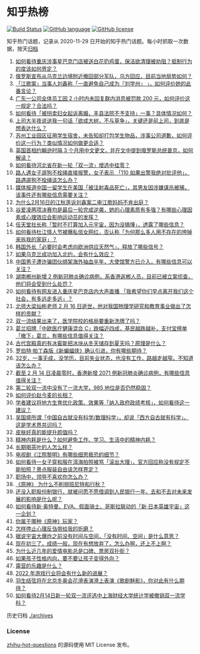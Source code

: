 # 知乎热榜
[![Build Status](https://github.com/ToWeLong/zhihu-hot-questions/workflows/CI/badge.svg)](https://github.com/ToWeLong/zhihu-hot-questions/actions)
[![GitHub language](https://img.shields.io/badge/language-golang-orange.svg)](https://golang.org/)
[![GitHub license](https://img.shields.io/github/license/ToWeLong/zhihu-hot-questions)](https://github.com/ToWeLong/zhihu-hot-questions/blob/main/LICENSE)

知乎热门话题，记录从 2020-11-29 日开始的知乎热门话题。每小时抓取一次数据，按天[归档](./archives)

<!-- BEGIN -->

1. [如何看待重庆涉事星巴克门店被送白花扔鸡蛋，保洁欲清理被劝阻？抵制行为的度该如何界定？](https://www.zhihu.com/question/516848717)
1. [俄罗斯宣布从乌克兰边境附近撤回部分军队，乌方回应，目前当地局势如何？](https://www.zhihu.com/question/516747307)
1. [「江歌案」当事人刘鑫称「一直避免自己成为『刘学州』 」，如何评价她的此番言论？](https://www.zhihu.com/question/516859570)
1. [广东一公司全体员工因 2 小时内未回复群内消息被罚款 200 元，如何评价这一规定？合法吗？](https://www.zhihu.com/question/516726551)
1. [如何看待「被拐卖妇女起诉离婚，丰县法院不予支持」一事？具体情况如何？](https://www.zhihu.com/question/516840740)
1. [上司大半夜说送我一句话「欲成大树，不与草争」，关键还是前上司，到底是想表达什么？](https://www.zhihu.com/question/516235170)
1. [苏州工业园区征用学生宿舍，未告知却打包学生物品，涉事公司道歉，如何评价这一行为？类似情况如何做更合适？](https://www.zhihu.com/question/516764431)
1. [英国首相约翰逊时隔 3 个月用中文更文，并在文中提到俄罗斯总统普京，如何解读？](https://www.zhihu.com/question/516740854)
1. [如何看待河北省在新一轮「双一流」增选中挂零？](https://www.zhihu.com/question/516515530)
1. [路人遇女子遛狗不栓绳直接报警，女子表示 「110 如果出警我绝对批评他」，路遇遛狗不拴绳该怎么办？](https://www.zhihu.com/question/516676592)
1. [媒体报道中国一留学生在美国「被注射毒品死亡」，其男友因涉嫌谋杀被捕，该事件还有哪些信息需要关注？](https://www.zhihu.com/question/516864704)
1. [为什么2月16日的江秋莲诉刘鑫案二审江歌妈妈不肯出庭？](https://www.zhihu.com/question/516859026)
1. [谷爱凌两项决赛均是最后一轮完成逆袭，她的心理素质有多强？有哪些心理因素或心理效应会影响运动员的发挥？](https://www.zhihu.com/question/513325966)
1. [任天堂社长称「暂时不打算加入元宇宙，因为没搞懂」，透露了哪些信息？](https://www.zhihu.com/question/516729675)
1. [如何看待杜江情人节被曝私信女网红，否认称「为何那么多人用不存在的垮掉来拆我的家庭」？](https://www.zhihu.com/question/516688043)
1. [韩国外长「必要时会考虑向欧洲供应天然气」，释放了哪些信号？](https://www.zhihu.com/question/516338659)
1. [如果乌克兰成功加入北约，会有什么效应？](https://www.zhihu.com/question/516297978)
1. [中国男子遭诈骗团伙绑架海外抽血半年，大使馆警方已介入，有哪些信息可以关注？](https://www.zhihu.com/question/516708662)
1. [湖南郴州新增 2 例新冠肺炎确诊病例，系香港返郴人员，目前已被立案侦查，他们将会受到什么处罚？](https://www.zhihu.com/question/516677490)
1. [如何看待有网友进入重庆星巴克店内大声直播 「我希望你们早点离开我们这个社会，有多远走多远」？](https://www.zhihu.com/question/516893843)
1. [北师大梁灿彬老师 2 月 16 日逝世，他对我国物理学研究和教育事业做出了怎样的贡献？](https://www.zhihu.com/question/516894217)
1. [双一流结果出来了，医学院校的格局要重新洗牌了吗？](https://www.zhihu.com/question/516675365)
1. [葛兰招牌「中欧医疗健康混合 C」跌幅近四成，基民越跌越补，支付宝榜单「撤下」葛兰，有哪些信息值得关注？](https://www.zhihu.com/question/516497482)
1. [古代宫殿真的有冰窖能把冰块从冬天储存到夏天吗？原理是什么？](https://www.zhihu.com/question/29703885)
1. [罗伯特·帕丁森版《新蝙蝠侠》确认引进，你有哪些期待？](https://www.zhihu.com/question/516548878)
1. [32岁，一事无成，没学历，目前失业状态，也没有工作，路越走越窄。不知道该怎么办？](https://www.zhihu.com/question/507660535)
1. [截至 2 月 14 日凌晨零时，香港新增 2071 例新冠肺炎确诊病例，有哪些信息值得关注？](https://www.zhihu.com/question/516527684)
1. [第二轮双一流中没有了一流大学，985 地位是否仍然稳固？](https://www.zhihu.com/question/516482590)
1. [如何评价赵今麦的长相？](https://www.zhihu.com/question/264101948)
1. [学者建议将地方生育优化政策、效果等「纳入政府政绩考核」，如何看待这一建议？](https://www.zhihu.com/question/516652456)
1. [吴国盛所谓「中国自古就没有科学/数理科学」，却说「西方自古就有科学」，这是学术界共识吗？](https://www.zhihu.com/question/313617966)
1. [皮肤好真的能提升颜值吗？](https://www.zhihu.com/question/516569529)
1. [精神内耗是什么？如何避免工作、学习、生活中的精神内耗？](https://www.zhihu.com/question/515910388)
1. [长期喝茶叶的人怎么样？](https://www.zhihu.com/question/496198764)
1. [电视剧《江照黎明》有哪些细思极恐的细节？](https://www.zhihu.com/question/513351619)
1. [如何看待一女子穿和服在洱海拍照被骂「滚出大理」，官方回应称没有规定不能拍照？景点服装自由该怎样界定？](https://www.zhihu.com/question/516711503)
1. [职场中，领导不喜欢你怎么办？](https://www.zhihu.com/question/513544207)
1. [《原神》 为什么不削弱班尼特和行秋？](https://www.zhihu.com/question/510021891)
1. [还没入职股份制银行，就被问愿不愿借调到人民银行一年，去和不去对未来发展的影响是什么呢？](https://www.zhihu.com/question/515930690)
1. [如何看待新·奥特曼、EVA、假面骑士、哥斯拉联动的「新·日本英雄宇宙」这一企划？](https://www.zhihu.com/question/516487060)
1. [你属于哪种《原神》玩家？](https://www.zhihu.com/question/511379915)
1. [怎样停止心理反刍带给我的折磨？](https://www.zhihu.com/question/304564566)
1. [据说宇宙大爆炸之前没有时间与空间，「没有时间、空间」是什么意思？](https://www.zhihu.com/question/516382930)
1. [现在初三了，成绩一般，现在有想放弃了，怎么办啊，还上不上啊？](https://www.zhihu.com/question/516847636)
1. [为什么近几年的爱情电影总是口碑、票房双扑街？](https://www.zhihu.com/question/515787448)
1. [如果孩子性格内向，要不要让孩子变得外向？](https://www.zhihu.com/question/515180858)
1. [露营的乐趣是什么？](https://www.zhihu.com/question/448161030)
1. [2022 年游戏行业将会有什么新的进展？](https://www.zhihu.com/question/496286655)
1. [羽生结弦将在北京冬奥会花滑表演滑上表演《歌剧魅影》，你对此有什么期待？](https://www.zhihu.com/question/516804707)
1. [如何看待2月14日新一轮双一流评选中上海财经大学统计学被撤销双一流学科？](https://www.zhihu.com/question/516488488)

<!-- END -->

历史归档 [./archives](./archives)


### License
[zhihu-hot-questions](https://github.com/towelong/zhihu-hot-questions) 的源码使用 MIT License 发布。